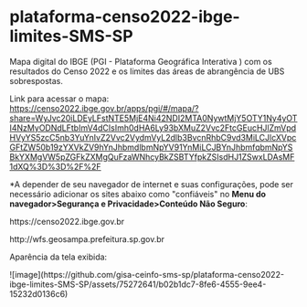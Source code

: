 # plataforma-censo2022-ibge-limites-SMS-SP
Mapa digital do IBGE (PGI - Plataforma Geográfica Interativa ) com os resultados do Censo 2022 e os limites das áreas de abrangência de UBS sobrespostas.

Link para acessar o mapa: https://censo2022.ibge.gov.br/apps/pgi/#/mapa/?share=WyJvc20iLDEyLFstNTE5MjE4Ni42NDI2MTA0NywtMjY5OTY1Ny4yOTI4NzMyODNdLFtbImV4dCIsImh0dHA6Ly93bXMuZ2Vvc2FtcGEucHJlZmVpdHVyYS5zcC5nb3YuYnIvZ2Vvc2VydmVyL2dlb3BvcnRhbC9vd3MiLCJlcXVpcGFtZW50b19zYXVkZV9hYnJhbmdlbmNpYV91YnMiLCJBYnJhbmfqbmNpYSBkYXMgVW5pZGFkZXMgQuFzaWNhcyBkZSBTYfpkZSIsdHJ1ZSwxLDAsMF1dXQ%3D%3D%2F%2F

*A depender de seu navegador de internet e suas configurações, pode ser necessário adicionar os sites abaixo como "confiáveis" no <b><i></i>Menu do navegador>Segurança e Privacidade>Conteúdo Não Seguro</b></i>: 

<p>https://censo2022.ibge.gov.br</p>
http://wfs.geosampa.prefeitura.sp.gov.br</p>

<p>Aparência da tela exibida:</p>
<p>![image](https://github.com/gisa-ceinfo-sms-sp/plataforma-censo2022-ibge-limites-SMS-SP/assets/75272641/b02b1dc7-8fe6-4555-9ee4-15232d0136c6)</p>
